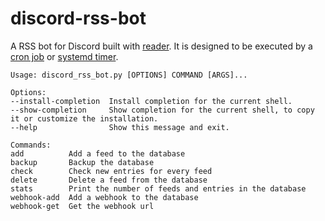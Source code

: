 # discord-rss-bot

A RSS bot for Discord built with [reader](https://github.com/lemon24/reader). It is designed to be executed by
a [cron job](https://wiki.archlinux.org/title/Cron) or [systemd timer](https://wiki.archlinux.org/title/Systemd/Timers).

    Usage: discord_rss_bot.py [OPTIONS] COMMAND [ARGS]...

    Options:
    --install-completion  Install completion for the current shell.
    --show-completion     Show completion for the current shell, to copy it or customize the installation.
    --help                Show this message and exit.

    Commands:
    add          Add a feed to the database
    backup       Backup the database
    check        Check new entries for every feed
    delete       Delete a feed from the database
    stats        Print the number of feeds and entries in the database
    webhook-add  Add a webhook to the database
    webhook-get  Get the webhook url
